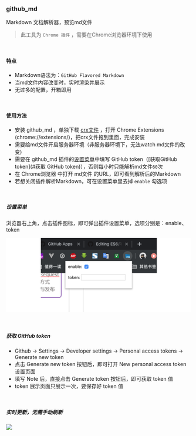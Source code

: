 ### github_md

Markdown 文档解析器，预览md文件
> 此工具为 ```Chrome 插件``` ，需要在Chrome浏览器环境下使用

<br>

#### 特点

* Markdown语法为：```GitHub Flavored Markdown```
* 当md文件内容改变时，实时渲染并展示
* 无过多的配置，开箱即用

<br>

#### 使用方法

* 安装 github_md ，单独下载 [crx文件](https://github.com/chinatjc/github_md) ，打开 Chrome Extensions (chrome://extensions/)，把crx文件拖到里面，完成安装
* 需要给md文件开启服务器环境（非服务器环境下，无法watch md文件的改变)
* 需要在 github_md 插件的[设置菜单](#设置菜单)中填写 GitHub token（[获取GitHub token](#获取 GitHub token)），否则每小时只能解析md文件```60```次
* 在 Chrome浏览器 中打开 md文件 的URL，即可看到解析后的Markdown
* 若想关闭插件解析Markdown，可在设置菜单里去掉 ```enable``` 勾选项

<br>

##### 设置菜单

浏览器右上角，点击插件图标，即可弹出插件设置菜单，选项分别是：enable、token

![](./images/menu.png)

<br>

##### 获取 GitHub token

* Github -> Settings -> Developer settings -> Personal access tokens -> Generate new token
* 点击 Generate new token 按钮后，即可打开 New personal access token 设置页面
* 填写 Note 后，直接点击 Generate token 按钮后，即可获取 token 值
* token 展示页面只展示一次，要保存好 token 值

<br>

##### 实时更新，无需手动刷新

![](./images/exhibition.gif)
